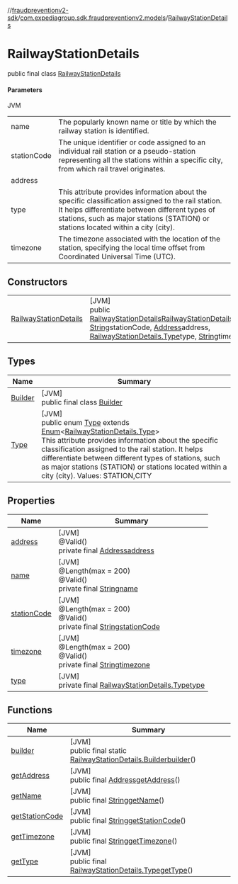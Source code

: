 //[fraudpreventionv2-sdk](../../../index.md)/[com.expediagroup.sdk.fraudpreventionv2.models](../index.md)/[RailwayStationDetails](index.md)

# RailwayStationDetails

public final class [RailwayStationDetails](index.md)

#### Parameters

JVM

| | |
|---|---|
| name | The popularly known name or title by which the railway station is identified. |
| stationCode | The unique identifier or code assigned to an individual rail station or a pseudo-station representing all the stations within a specific city, from which rail travel originates. |
| address |
| type | This attribute provides information about the specific classification assigned to the rail station. It helps differentiate between different types of stations, such as major stations (STATION) or stations located within a city (city). |
| timezone | The timezone associated with the location of the station, specifying the local time offset from Coordinated Universal Time (UTC). |

## Constructors

| | |
|---|---|
| [RailwayStationDetails](-railway-station-details.md) | [JVM]<br>public [RailwayStationDetails](index.md)[RailwayStationDetails](-railway-station-details.md)([String](https://docs.oracle.com/javase/8/docs/api/java/lang/String.html)name, [String](https://docs.oracle.com/javase/8/docs/api/java/lang/String.html)stationCode, [Address](../-address/index.md)address, [RailwayStationDetails.Type](-type/index.md)type, [String](https://docs.oracle.com/javase/8/docs/api/java/lang/String.html)timezone) |

## Types

| Name | Summary |
|---|---|
| [Builder](-builder/index.md) | [JVM]<br>public final class [Builder](-builder/index.md) |
| [Type](-type/index.md) | [JVM]<br>public enum [Type](-type/index.md) extends [Enum](https://docs.oracle.com/javase/8/docs/api/java/lang/Enum.html)&lt;[RailwayStationDetails.Type](-type/index.md)&gt;<br>This attribute provides information about the specific classification assigned to the rail station. It helps differentiate between different types of stations, such as major stations (STATION) or stations located within a city (city). Values: STATION,CITY |

## Properties

| Name | Summary |
|---|---|
| [address](index.md#-1648750582%2FProperties%2F-173342751) | [JVM]<br>@Valid()<br>private final [Address](../-address/index.md)[address](index.md#-1648750582%2FProperties%2F-173342751) |
| [name](index.md#-1315512975%2FProperties%2F-173342751) | [JVM]<br>@Length(max = 200)<br>@Valid()<br>private final [String](https://docs.oracle.com/javase/8/docs/api/java/lang/String.html)[name](index.md#-1315512975%2FProperties%2F-173342751) |
| [stationCode](index.md#-740222243%2FProperties%2F-173342751) | [JVM]<br>@Length(max = 200)<br>@Valid()<br>private final [String](https://docs.oracle.com/javase/8/docs/api/java/lang/String.html)[stationCode](index.md#-740222243%2FProperties%2F-173342751) |
| [timezone](index.md#-1844223933%2FProperties%2F-173342751) | [JVM]<br>@Length(max = 200)<br>@Valid()<br>private final [String](https://docs.oracle.com/javase/8/docs/api/java/lang/String.html)[timezone](index.md#-1844223933%2FProperties%2F-173342751) |
| [type](index.md#-385737822%2FProperties%2F-173342751) | [JVM]<br>private final [RailwayStationDetails.Type](-type/index.md)[type](index.md#-385737822%2FProperties%2F-173342751) |

## Functions

| Name | Summary |
|---|---|
| [builder](builder.md) | [JVM]<br>public final static [RailwayStationDetails.Builder](-builder/index.md)[builder](builder.md)() |
| [getAddress](get-address.md) | [JVM]<br>public final [Address](../-address/index.md)[getAddress](get-address.md)() |
| [getName](get-name.md) | [JVM]<br>public final [String](https://docs.oracle.com/javase/8/docs/api/java/lang/String.html)[getName](get-name.md)() |
| [getStationCode](get-station-code.md) | [JVM]<br>public final [String](https://docs.oracle.com/javase/8/docs/api/java/lang/String.html)[getStationCode](get-station-code.md)() |
| [getTimezone](get-timezone.md) | [JVM]<br>public final [String](https://docs.oracle.com/javase/8/docs/api/java/lang/String.html)[getTimezone](get-timezone.md)() |
| [getType](get-type.md) | [JVM]<br>public final [RailwayStationDetails.Type](-type/index.md)[getType](get-type.md)() |
